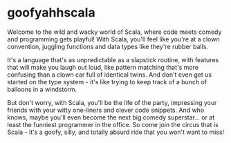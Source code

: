# goofyahhscala

Welcome to the wild and wacky world of Scala, where code meets comedy and programming gets playful! With Scala, you'll feel like you're at a clown convention, juggling functions and data types like they're rubber balls.

It's a language that's as unpredictable as a slapstick routine, with features that will make you laugh out loud, like pattern matching that's more confusing than a clown car full of identical twins. And don't even get us started on the type system - it's like trying to keep track of a bunch of balloons in a windstorm.

But don't worry, with Scala, you'll be the life of the party, impressing your friends with your witty one-liners and clever code snippets. And who knows, maybe you'll even become the next big comedy superstar... or at least the funniest programmer in the office. So come join the circus that is Scala - it's a goofy, silly, and totally absurd ride that you won't want to miss!

